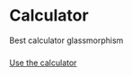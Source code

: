 # Calculator
Best calculator glassmorphism
###
[Use the calculator](https://chircami.github.io/calculator/)
